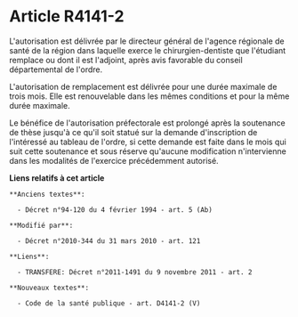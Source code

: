 # Article R4141-2

L'autorisation est délivrée par     le directeur général de l'agence régionale de santé de la région dans laquelle exerce le
chirurgien-dentiste que l'étudiant remplace ou dont il est l'adjoint, après avis favorable du conseil départemental de
l'ordre.

L'autorisation de remplacement est délivrée pour une durée maximale de trois mois. Elle est renouvelable dans les mêmes
conditions et pour la même durée maximale. 

Le bénéfice de l'autorisation préfectorale est prolongé après la soutenance de thèse jusqu'à ce qu'il soit statué sur la
demande d'inscription de l'intéressé au tableau de l'ordre, si cette demande est faite dans le mois qui suit cette soutenance
et sous réserve qu'aucune modification n'intervienne dans les modalités de l'exercice précédemment autorisé.

**Liens relatifs à cet article**

	**Anciens textes**:

	  - Décret n°94-120 du 4 février 1994 - art. 5 (Ab)

	**Modifié par**:

	  - Décret n°2010-344 du 31 mars 2010 - art. 121

	**Liens**:

	  - TRANSFERE: Décret n°2011-1491 du 9 novembre 2011 - art. 2

	**Nouveaux textes**:

	  - Code de la santé publique - art. D4141-2 (V)
